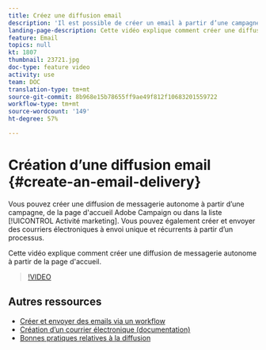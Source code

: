 ```yaml
---
title: Créez une diffusion email
description: 'Il est possible de créer un email à partir d’une campagne, depuis la page d’accueil d’Adobe Campaign ou la liste des activités marketing. Il est également possible de créer des emails à envoi unique ou récurrent à partir d’un workflow. Cette vidéo explique comment créer une diffusion d’email depuis la page d’accueil. '
landing-page-description: Cette vidéo explique comment créer une diffusion d’email depuis la page d’accueil.
feature: Email
topics: null
kt: 1807
thumbnail: 23721.jpg
doc-type: feature video
activity: use
team: DOC
translation-type: tm+mt
source-git-commit: 8b968e15b78655ff9ae49f812f10683201559722
workflow-type: tm+mt
source-wordcount: '149'
ht-degree: 57%

---
```



# Création d’une diffusion email {#create-an-email-delivery}

Vous pouvez créer une diffusion de messagerie autonome à partir d’une campagne, de la page d&#39;accueil Adobe Campaign ou dans la liste [!UICONTROL Activité marketing]. Vous pouvez également créer et envoyer des courriers électroniques à envoi unique et récurrents à partir d’un processus.

Cette vidéo explique comment créer une diffusion de messagerie autonome à partir de la page d&#39;accueil.

>[!VIDEO](https://video.tv.adobe.com/v/23721?quality=12)

## Autres ressources

* [Créer et envoyer des emails via un workflow](/help/communication-channels/email/create-and-send-emails-via-workflow.md)
* [Création d’un courrier électronique (documentation)](https://docs.adobe.com/content/help/en/campaign-standard/using/communication-channels/email-messages/creating-an-email.html)
* [Bonnes pratiques relatives à la diffusion](https://docs.campaign.adobe.com/doc/standard/getting_started/fr/ACS_DeliveryBestPractices.html)
